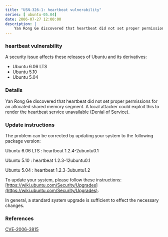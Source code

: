 ```yaml
---
title: "USN-326-1: heartbeat vulnerability"
series: [ ubuntu-05.04]
date: 2006-07-27 12:00:00
description: |
    Yan Rong Ge discovered that heartbeat did not set proper permissions for an allocated shared memory segment. A local attacker could exploit this to render the heartbeat service unavailable (Denial of Service).
--- 
```

 
### heartbeat vulnerability

A security issue affects these releases of Ubuntu and its derivatives:

* Ubuntu 6.06 LTS
* Ubuntu 5.10
* Ubuntu 5.04

### Details

Yan Rong Ge discovered that heartbeat did not set proper permissions for an allocated shared memory segment. A local attacker could exploit this to render the heartbeat service unavailable (Denial of Service).

### Update instructions

The problem can be corrected by updating your system to the following package version:

Ubuntu 6.06 LTS
 : heartbeat <span>1.2.4-2ubuntu0.1</span>

Ubuntu 5.10
 : heartbeat <span>1.2.3-12ubuntu0.1</span>

Ubuntu 5.04
 : heartbeat <span>1.2.3-3ubuntu1.2</span>

To update your system, please follow these instructions: [https://wiki.ubuntu.com/Security/Upgrades](https://wiki.ubuntu.com/Security/Upgrades).

In general, a standard system upgrade is sufficient to effect the necessary changes.

### References

 [CVE-2006-3815](http://people.ubuntu.com/~ubuntu-security/cve/CVE-2006-3815)
 
